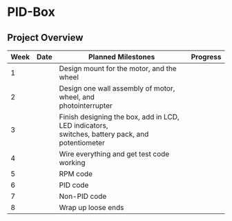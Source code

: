 # PID-Box

## Project Overview
|Week|Date| Planned Milestones|Progress|
|----| -- | ----------------- |--------|
|1||Design mount for the motor, and the wheel||
|2||Design one wall assembly of motor, wheel, and <br/>photointerrupter||
|3||Finish designing the box, add in LCD, LED indicators,<br/> switches, battery pack, and potentiometer||
|4||Wire everything and get test code working||
|5||RPM code||
|6||PID code||
|7||Non-PID code||
|8||Wrap up loose ends||
